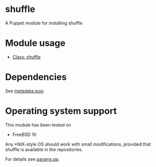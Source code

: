 # shuffle

A Puppet module for installing shuffle

# Module usage

* [Class: shuffle](manifests/init.pp)

# Dependencies

See [metadata.json](metadata.json).

# Operating system support

This module has been tested on

* FreeBSD 10

Any *NIX-style OS should work with small modifications, provided that shuffle is 
available in the repositories.

For details see [params.pp](manifests/params.pp).
